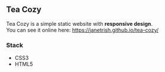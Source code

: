 ## Tea Cozy ##
Tea Cozy is a simple static website with **responsive design**.  
You can see it online here: https://janetrish.github.io/tea-cozy/

### Stack
- CSS3
- HTML5
